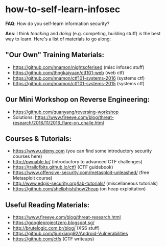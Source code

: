 # how-to-self-learn-infosec

**FAQ**: How do you self-learn information security?

**Ans**: I think *teaching* and *doing* (e.g. competing, building stuff) is the best way to learn. Here's a list of materials to go along:


## "Our Own" Training Materials:

- https://github.com/nnamon/nightsoferised (misc infosec stuff)
- https://github.com/thngkaiyuan/ctf101-web (web ctf)
- https://github.com/nnamon/ctf101-systems-2016 (systems ctf)
- https://github.com/nnamon/ctf101-systems-2015 (systems ctf)

## Our Mini Workshop on Reverse Engineering:

- https://github.com/quanyang/reversing-workshop
- Solutions: https://www.fireeye.com/blog/threat-research/2016/11/2016_flare-on_challe.html

## Courses & Tutorials:

- https://www.udemy.com (you can find some introductory security courses here)
- http://pwnable.kr/ (introductory to advanced CTF challenges)
- https://trailofbits.github.io/ctf/ (CTF guidebook)
- https://www.offensive-security.com/metasploit-unleashed/ (free Metasploit course)
- http://www.edgis-security.org/lab-tutorials/ (miscellaneous tutorials)
- https://github.com/shellphish/how2heap (on heap exploitation)

## Useful Reading Materials:

- https://www.fireeye.com/blog/threat-research.html
- https://googleprojectzero.blogspot.sg/
- http://brutelogic.com.br/blog/ (XSS stuff)
- https://github.com/tjunxiang92/Android-Vulnerabilities
- https://github.com/ctfs (CTF writeups)
